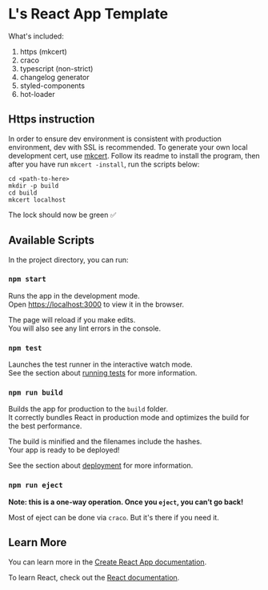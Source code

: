 # L's React App Template

What's included:

1. https (mkcert)
2. craco
3. typescript (non-strict)
4. changelog generator
5. styled-components
6. hot-loader

## Https instruction

In order to ensure dev environment is consistent with production environment, dev with SSL is recommended.
To generate your own local development cert, use [mkcert](https://github.com/FiloSottile/mkcert). Follow its readme to install the program, then after you have run `mkcert -install`, run the scripts below:

```
cd <path-to-here>
mkdir -p build
cd build
mkcert localhost
```

The lock should now be green ✅

## Available Scripts

In the project directory, you can run:

### `npm start`

Runs the app in the development mode.<br>
Open [https://localhost:3000](https://localhost:3000) to view it in the browser.

The page will reload if you make edits.<br>
You will also see any lint errors in the console.

### `npm test`

Launches the test runner in the interactive watch mode.<br>
See the section about [running tests](https://facebook.github.io/create-react-app/docs/running-tests) for more information.

### `npm run build`

Builds the app for production to the `build` folder.<br>
It correctly bundles React in production mode and optimizes the build for the best performance.

The build is minified and the filenames include the hashes.<br>
Your app is ready to be deployed!

See the section about [deployment](https://facebook.github.io/create-react-app/docs/deployment) for more information.

### `npm run eject`

**Note: this is a one-way operation. Once you `eject`, you can’t go back!**

Most of eject can be done via `craco`. But it's there if you need it.

## Learn More

You can learn more in the [Create React App documentation](https://facebook.github.io/create-react-app/docs/getting-started).

To learn React, check out the [React documentation](https://reactjs.org/).
